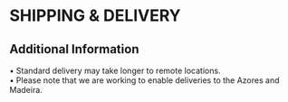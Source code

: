 # SHIPPING & DELIVERY

## Additional Information
• Standard delivery may take longer to remote locations.
<br>
• Please note that we are working to enable deliveries to the Azores and Madeira.
